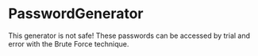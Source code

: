 # PasswordGenerator
This generator is not safe! 
These passwords can be accessed by trial and error with the Brute Force technique.
